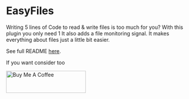 # EasyFiles
Writing 5 lines of Code to read & write files is too much for you?
With this plugin you only need 1
It also adds a file monitoring signal.
It makes everything about files just a little bit easier.

See full README [here](addons/EasyFiles/README.md).

If you want consider too

<a href="https://www.buymeacoffee.com/ASecondGuy" target="_blank"><img src="https://cdn.buymeacoffee.com/buttons/v2/default-yellow.png" alt="Buy Me A Coffee" style="height: 60px !important;width: 217px !important;" ></a>
